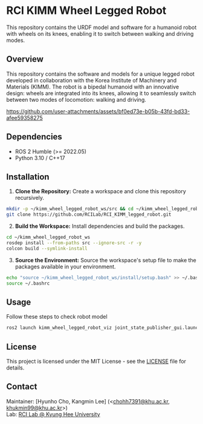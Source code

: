# RCI KIMM Wheel Legged Robot
This repository contains the URDF model and software for a humanoid robot with wheels on its knees, enabling it to switch between walking and driving modes.

## Overview
This repository contains the software and models for a unique legged robot developed in collaboration with the Korea Institute of Machinery and Materials (KIMM). The robot is a bipedal humanoid with an innovative design: wheels are integrated into its knees, allowing it to seamlessly switch between two modes of locomotion: walking and driving.

https://github.com/user-attachments/assets/bf0ed73e-b05b-43fd-bd33-afee59358275


## Dependencies
- ROS 2 Humble (>= 2022.05)
- Python 3.10 / C++17

## Installation
1. **Clone the Repository:** Create a workspace and clone this repository recursively.
```bash
mkdir -p ~/kimm_wheel_legged_robot_ws/src && cd ~/kimm_wheel_legged_robot_ws/src
git clone https://github.com/RCILab/RCI_KIMM_legged_robot.git
```
2. **Build the Workspace:** Install dependencies and build the packages.
```bash
cd ~/kimm_wheel_legged_robot_ws
rosdep install --from-paths src --ignore-src -r -y
colcon build --symlink-install
```

3. **Source the Environment:** Source the workspace's setup file to make the packages available in your environment.
```bash
echo "source ~/kimm_wheel_legged_robot_ws/install/setup.bash" >> ~/.bashrc
source ~/.bashrc
```

## Usage
Follow these steps to check robot model
```bash
ros2 launch kimm_wheel_legged_robot_viz joint_state_publisher_gui.launch.py
```

## License
This project is licensed under the MIT License - see the [LICENSE](LICENSE) file for details.

## Contact
Maintainer: [Hyunho Cho, Kangmin Lee] (<chohh7391@khu.ac.kr, khukmin99@khu.ac.kr>)  
Lab: [RCI Lab @ Kyung Hee University](https://rcilab.khu.ac.kr)
